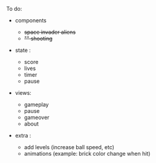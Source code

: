 To do:

- components
    - ~~space invader aliens~~
    - ~~"" shooting~~


- state :
    - score
    - lives
    - timer
    - pause


- views:
    - gameplay
    - pause
    - gameover
    - about



- extra :
    - add levels (increase ball speed, etc)
    - animations (example: brick color change when hit)

